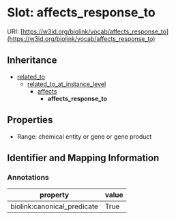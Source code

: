 # Slot: affects_response_to

URI: [https://w3id.org/biolink/vocab/affects_response_to](https://w3id.org/biolink/vocab/affects_response_to)




## Inheritance

* [related_to](related_to.md)
    * [related_to_at_instance_level](related_to_at_instance_level.md)
        * [affects](affects.md)
            * **affects_response_to**



## Properties

 * Range: chemical entity or gene or gene product



## Identifier and Mapping Information





### Annotations

| property | value |
| --- | --- |
| biolink:canonical_predicate | True |


